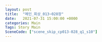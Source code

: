 ```yaml
---
layout: post
title:  "메인_회상_013~028장"
date:   2021-07-31 15:00:00 +0000
categories: Main
Tags: Story Main
SceneCode: ["scene_skip_cp013-028_q1_s10"]
---
```

